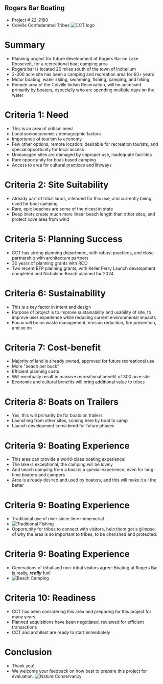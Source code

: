 ## Rogers Bar Boating
- Project # 22-2190
- Colville Confederated Tribes
![CCT logo](https://images.squarespace-cdn.com/content/v1/56a24f7f841aba12ab7ecfa9/1536329572239-NMGXDK5PCLQK2MXNLW0A/Colville_TribalLogoSeal.png)

# Summary
- Planning project for future development of Rogers Bar on Lake Roosevelt, for a recreational boat camping area
- Rogers bar is located 20 miles south of the town of Inchelium
- 2-300 acre site has been a camping and recreation area for 60+ years
- Motor boating, water skiing, swimming, fishing, camping, and hiking
- Remote area of the Colville Indian Reservation, will be accessed primarily by boaters, especially who are spending multiple days on the water

# Criteria 1: Need
- This is an area of critical need
- Local socioeconomic / demographic factors
- Importance of tourism to economy
- Few other options, remote location: desirable for recreation tourists, and special opportunity for local access
- Unmanaged sites are damaged by improper use, inadequate facilities
- Rare opportunity for boat-based camping
- Access to area for cultural practices and lifeways

# Criteria 2: Site Suitability
- Already part of tribal lands, intended for this use, and currently being used for boat camping
- Rare, epic beaches are some of the nicest in state
- Deep inlets create much more linear beach length than other sites, and protect cove area from wind

# Criteria 5: Planning Success
- CCT has strong planning department, with robust practices, and close partnership with architecture partners
- 30 years of planning grants with RCO
- Two recent BFP planning grants, with Keller Ferry Launch development completed and Nicholson Beach planned for 2024

# Criteria 6: Sustainability
- This is a key factor in intent and design
- Purpose of project is to improve sustainability and usability of site, to improve user experience while reducing current environmental impacts
- Focus will be on waste management, erosion reduction, fire prevention, and so on

# Criteria 7: Cost-benefit
- Majority of land is already owned, approved for future recreational use
- More "beach per buck"
- Efficient planning costs
- Will eventually result in massive recreational benefit of 300 acre site
- Economic and cultural benefits will bring additional value to tribes

# Criteria 8: Boats on Trailers
- Yes, this will primarily be for boats on trailers
- Launching from other sites, coming here by boat to camp
- Launch development considered for future phases

# Criteria 9: Boating Experience
- This area can provide a world-class boating experience!
- The lake is exceptional, the camping will be lovely
- And beach camping from a boat is a special experience, even for long-time boaters and campers
- Area is already desired and used by boaters, and this will make it all the better

# Criteria 9: Boating Experience
- Traditional use of river since time immemorial
- ![Traditional Fishing](https://bloximages.newyork1.vip.townnews.com/wenatcheeworld.com/content/tncms/assets/v3/editorial/2/c6/2c6dd91a-1aaf-5599-bba9-64eee7e9be44/5cdfa0f19b36c.image.jpg?resize=361%2C250)
- Opportunity for tribes to connect with visitors, help them get a glimpse of why the area is so important to tribes, to be cherished and protected.

# Criteria 9: Boating Experience
- Generations of tribal and non-tribal visitors agree: Boating at Rogers Bar is really, ***really*** fun!
- ![Beach Camping](https://d3mqmy22owj503.cloudfront.net/55/500055/images/poi/lake-roosevelt-national-recreation-area/235-logo.jpg)

# Criteria 10: Readiness
- CCT has been considering this area and preparing for this project for many years
- Planned acquisitions have been negotiated, reviewed for efficient transactions
- CCT and architect are ready to start immediately

# Conclusion
- Thank you!
- We welcome your feedback on how best to prepare this project for evaluation.
![Nature Conservancy](https://natureconservancy-h.assetsadobe.com/is/image/content/dam/tnc/nature/en/photos/Tunk_Creek_Valley_WA_Justin_Haug_Photo.jpg?crop=0%2C599%2C5086%2C2797&wid=4000&hei=2200&scl=1.2715)
